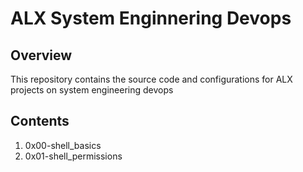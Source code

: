 # ALX System Enginnering Devops 

## Overview

This repository contains the source code and configurations for ALX projects on system engineering devops

## Contents

1. 0x00-shell_basics
2. 0x01-shell_permissions
